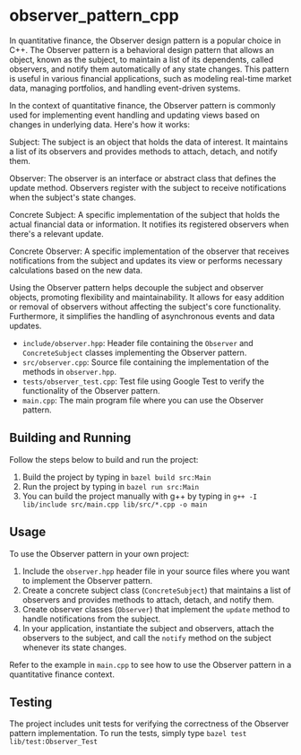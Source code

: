# observer_pattern_cpp

In quantitative finance, the Observer design pattern is a popular choice in C++. The Observer pattern is a behavioral design pattern that allows an object, known as the subject, to maintain a list of its dependents, called observers, and notify them automatically of any state changes. This pattern is useful in various financial applications, such as modeling real-time market data, managing portfolios, and handling event-driven systems.

In the context of quantitative finance, the Observer pattern is commonly used for implementing event handling and updating views based on changes in underlying data. Here's how it works:

Subject: The subject is an object that holds the data of interest. It maintains a list of its observers and provides methods to attach, detach, and notify them.

Observer: The observer is an interface or abstract class that defines the update method. Observers register with the subject to receive notifications when the subject's state changes.

Concrete Subject: A specific implementation of the subject that holds the actual financial data or information. It notifies its registered observers when there's a relevant update.

Concrete Observer: A specific implementation of the observer that receives notifications from the subject and updates its view or performs necessary calculations based on the new data.

Using the Observer pattern helps decouple the subject and observer objects, promoting flexibility and maintainability. It allows for easy addition or removal of observers without affecting the subject's core functionality. Furthermore, it simplifies the handling of asynchronous events and data updates.


- `include/observer.hpp`: Header file containing the `Observer` and `ConcreteSubject` classes implementing the Observer pattern.
- `src/observer.cpp`: Source file containing the implementation of the methods in `observer.hpp`.
- `tests/observer_test.cpp`: Test file using Google Test to verify the functionality of the Observer pattern.
- `main.cpp`: The main program file where you can use the Observer pattern.

## Building and Running

Follow the steps below to build and run the project:

1. Build the project by typing in `bazel build src:Main`
2. Run the project by typing in `bazel run src:Main`
3. You can build the project manually with g++ by typing in `g++ -I lib/include src/main.cpp lib/src/*.cpp -o main`

## Usage

To use the Observer pattern in your own project:

1. Include the `observer.hpp` header file in your source files where you want to implement the Observer pattern.
2. Create a concrete subject class (`ConcreteSubject`) that maintains a list of observers and provides methods to attach, detach, and notify them.
3. Create observer classes (`Observer`) that implement the `update` method to handle notifications from the subject.
4. In your application, instantiate the subject and observers, attach the observers to the subject, and call the `notify` method on the subject whenever its state changes.

Refer to the example in `main.cpp` to see how to use the Observer pattern in a quantitative finance context.

## Testing

The project includes unit tests for verifying the correctness of the Observer pattern implementation. To run the tests, simply type 
`bazel test lib/test:Observer_Test`

